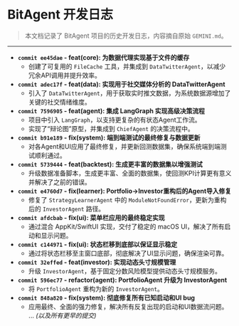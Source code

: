# BitAgent 开发日志

> 本文档记录了 BitAgent 项目的历史开发日志，内容摘自原始 `GEMINI.md`。

---
- **`commit ee45dae` - feat(core): 为数据代理实现基于文件的缓存**
  - 创建了可复用的 `FileCache` 工具，并集成到 `DataTwitterAgent`，以减少冗余API调用并提升效率。
- **`commit adec17f` - feat(data): 实现用于社交媒体分析的 DataTwitterAgent**
  - 引入了 `DataTwitterAgent`，用于获取实时推文数据，为系统数据源增加了关键的社交情绪维度。
- **`commit 7596905` - feat(agent): 集成 LangGraph 实现高级决策流程**
  - 项目中引入 `LangGraph`，以支持更复杂的有状态Agent工作流。
  - 实现了“辩论图”原型，并集成到 `ChiefAgent` 的决策流程中。
- **`commit b91e189` - fix(system): 端到端测试的最终修复与数据更新**
  - 对各Agent和UI应用了最终修复，并更新回测数据集，确保系统端到端测试顺利通过。
- **`commit 5739444` - feat(backtest): 生成更丰富的数据集以增强测试**
  - 升级数据准备脚本，生成更丰富、全面的数据集，使回测KPI计算更有意义并解决了之前的错误。
- **`commit e4760d7` - fix(learner): Portfolio->Investor重构后的Agent导入修复**
  - 修复了 `StrategyLearnerAgent` 中的 `ModuleNotFoundError`，更新为重构后的 `InvestorAgent` 路径。
- **`commit afdcbab` - fix(ui): 菜单栏应用的最终稳定实现**
  - 通过混合 AppKit/SwiftUI 实现，交付了稳定的 macOS UI，解决了所有启动和显示问题。
- **`commit c144971` - fix(ui): 状态栏移到底部以保证显示稳定**
  - 通过将状态栏移至主窗口底部，彻底解决了UI显示问题，确保渲染可靠。
- **`commit 32effed` - feat(investor): 实现动态头寸规模管理**
  - 升级 `InvestorAgent`，基于固定分数风险模型提供动态头寸规模服务。
- **`commit 596ec77` - refactor(agent): PortfolioAgent 升级为 InvestorAgent**
  - 将 `PortfolioAgent` 重构为新的 `InvestorAgent`。
- **`commit 848a820` - fix(system): 彻底修复所有已知启动和UI bug**
  - 应用最终、全面的强力修复，解决所有反复出现的启动和UI数据流问题。
... *(以及所有更早的提交)*
